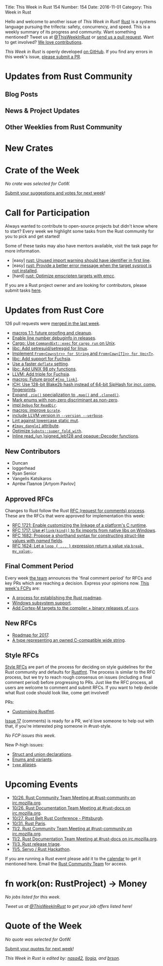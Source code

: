 Title: This Week in Rust 154
Number: 154
Date: 2016-11-01
Category: This Week in Rust

Hello and welcome to another issue of *This Week in Rust*!
[Rust](http://rust-lang.org) is a systems language pursuing the trifecta: safety, concurrency, and speed.
This is a weekly summary of its progress and community.
Want something mentioned? Tweet us at [@ThisWeekInRust](https://twitter.com/ThisWeekInRust) or [send us a pull request](https://github.com/cmr/this-week-in-rust).
Want to get involved? [We love contributions](https://github.com/rust-lang/rust/blob/master/CONTRIBUTING.md).

*This Week in Rust* is openly developed [on GitHub](https://github.com/cmr/this-week-in-rust).
If you find any errors in this week's issue, [please submit a PR](https://github.com/cmr/this-week-in-rust/pulls).

# Updates from Rust Community

## Blog Posts

## News & Project Updates

## Other Weeklies from Rust Community

# New Crates

# Crate of the Week

*No crate was selected for CotW.*

[Submit your suggestions and votes for next week][submit_crate]!

[submit_crate]: https://users.rust-lang.org/t/crate-of-the-week/2704

# Call for Participation

Always wanted to contribute to open-source projects but didn't know where to start?
Every week we highlight some tasks from the Rust community for you to pick and get started!

Some of these tasks may also have mentors available, visit the task page for more information.

* [easy] [rust: Unused import warning should have identifier in first line](https://github.com/rust-lang/rust/issues/37376).
* [easy] [rust: Provide a better error message when the target sysroot is not installed](https://github.com/rust-lang/rust/issues/37131).
* [hard] [rust: Optimize emscripten targets with emcc](https://github.com/rust-lang/rust/issues/36899).

If you are a Rust project owner and are looking for contributors, please submit tasks [here][guidelines].

[guidelines]: https://users.rust-lang.org/t/twir-call-for-participation/4821

# Updates from Rust Core

126 pull requests were [merged in the last week][merged].

[merged]: https://github.com/issues?q=is%3Apr+org%3Arust-lang+is%3Amerged+merged%3A2016-10-17..2016-10-24

* [macros 1.1: future proofing and cleanup](https://github.com/rust-lang/rust/pull/37198).
* [Enable line number debuginfo in releases](https://github.com/rust-lang/rust/pull/37280).
* [Cargo: Use `CommandExt::exec` for `cargo run` on Unix](https://github.com/rust-lang/cargo/pull/2818).
* [libc: Add setresuid/setresgid for linux](https://github.com/rust-lang/libc/pull/434).
* [Implement `From<Cow<str>> for String` and `From<Cow<[T]>> for Vec<T>`](https://github.com/rust-lang/rust/pull/37326).
* [libc: Add support for Fuchsia](https://github.com/rust-lang/libc/pull/432).
* [Use a faster `deflate` setting](https://github.com/rust-lang/rust/pull/37298).
* [libc: Add UNIX 98 pty functions](https://github.com/rust-lang/libc/pull/431).
* [LLVM: Add triple for Fuchsia](https://github.com/rust-lang/rust/pull/37261).
* [macros: Future proof `#[no_link]`](https://github.com/rust-lang/rust/pull/37247).
* [ICH: Use 128-bit Blake2b hash instead of 64-bit SipHash for incr. comp. fingerprints](https://github.com/rust-lang/rust/pull/37233).
* [Expand `.zip()` specialization to `.map()` and `.cloned()`](https://github.com/rust-lang/rust/pull/37230).
* [Mark enums with non-zero discriminant as non-zero](https://github.com/rust-lang/rust/pull/37224).
* [impl `Debug` for `ReadDir`](https://github.com/rust-lang/rust/pull/37221).
* [macros: improve `$crate`](https://github.com/rust-lang/rust/pull/37213).
* [include LLVM version in `--version --verbose`](https://github.com/rust-lang/rust/pull/37200).
* [Lint against lowercase static mut](https://github.com/rust-lang/rust/pull/37162).
* [`#[may_dangle]` attribute](https://github.com/rust-lang/rust/pull/37117).
* [Optimize `Substs::super_fold_with`](https://github.com/rust-lang/rust/pull/37108).
* [Inline read_{un,}signed_leb128 and opaque::Decoder functions](https://github.com/rust-lang/rust/pull/37083).

## New Contributors

* Duncan
* loggerhead
* Ryan Senior
* Vangelis Katsikaros
* Артём Павлов [Artyom Pavlov]

## Approved RFCs

Changes to Rust follow the Rust [RFC (request for comments)
process](https://github.com/rust-lang/rfcs#rust-rfcs). These
are the RFCs that were approved for implementation this week:

* [RFC 1721: Enable customizing the linkage of a platform's C runtime](https://github.com/rust-lang/rfcs/pull/1721).
* [RFC 1717: Use `#[link(kind)]` to fix imports from native libs on Windows](https://github.com/rust-lang/rfcs/pull/1717).
* [RFC 1682: Propose a shorthand syntax for constructing struct-like values with _named_ fields](https://github.com/rust-lang/rfcs/pull/1682).
* [RFC 1624: Let a `loop { ... }` expression return a value via `break my_value;`](https://github.com/rust-lang/rfcs/pull/1624).

## Final Comment Period

Every week [the team](https://www.rust-lang.org/team.html) announces the
'final comment period' for RFCs and key PRs which are reaching a
decision. Express your opinions now. [This week's FCPs][fcp] are:

[fcp]: https://github.com/rust-lang/rfcs/labels/final-comment-period

* [A process for establishing the Rust roadmap](https://github.com/rust-lang/rfcs/pull/1728).
* [Windows subsystem support](https://github.com/rust-lang/rfcs/pull/1665).
* [Add Cortex-M targets to the compiler + binary releases of `core`](https://github.com/rust-lang/rfcs/pull/1645).

## New RFCs

* [Roadmap for 2017](https://github.com/rust-lang/rfcs/pull/1774).
* [A type representing an owned C-compatible wide string](https://github.com/rust-lang/rfcs/pull/1773).

## Style RFCs

[Style RFCs](https://github.com/rust-lang-nursery/fmt-rfcs) are part of the process for deciding on style guidelines for the Rust community and defaults for [Rustfmt](https://github.com/rust-lang-nursery/rustfmt). The process is similar to the RFC process, but we try to reach rough consensus on issues (including a final comment period) before progressing to PRs. Just like the RFC process, all users are welcome to comment and submit RFCs. If you want to help decide what Rust code should look like, come get involved!

PRs:

* [Customising Rustfmt](https://github.com/rust-lang-nursery/fmt-rfcs/pull/33).

[Issue 17](https://github.com/rust-lang-nursery/fmt-rfcs/issues/17) (comments) is ready for a PR, we'd love someone to help out with that, if you're interested ping someone in #rust-style.

*No FCP issues this week.*

New P-high issues:

* [Struct and union declarations](https://github.com/rust-lang-nursery/fmt-rfcs/issues/30).
* [Enums and variants](https://github.com/rust-lang-nursery/fmt-rfcs/issues/31).
* [`type` aliases](https://github.com/rust-lang-nursery/fmt-rfcs/issues/32).

# Upcoming Events

* [10/26. Rust Community Team Meeting at #rust-community on irc.mozilla.org](https://chat.mibbit.com/?server=irc.mozilla.org&channel=%23rust-community).
* [10/26. Rust Documentation Team Meeting at #rust-docs on irc.mozilla.org](https://chat.mibbit.com/?server=irc.mozilla.org&channel=%23rust-docs).
* [10/27. Rust Belt Rust Conference - Pittsburgh](http://www.rust-belt-rust.com/).
* [10/31. Rust Paris](https://www.meetup.com/Rust-Paris/events/234528214/).
* [11/2. Rust Community Team Meeting at #rust-community on irc.mozilla.org](https://chat.mibbit.com/?server=irc.mozilla.org&channel=%23rust-community).
* [11/2. Rust Documentation Team Meeting at #rust-docs on irc.mozilla.org](https://chat.mibbit.com/?server=irc.mozilla.org&channel=%23rust-docs).
* [11/3. Rust release triage](https://internals.rust-lang.org/t/release-cycle-triage-proposal/3544).
* [11/5. Servo / Rust Hackathon](https://www.meetup.com/de-DE/Mozilla-Meetup-Switzerland/events/234883249/?eventId=234883249).

If you are running a Rust event please add it to the [calendar] to get
it mentioned here. Email the [Rust Community Team][community] for access.

[calendar]: https://www.google.com/calendar/embed?src=apd9vmbc22egenmtu5l6c5jbfc%40group.calendar.google.com
[community]: mailto:community-team@rust-lang.org

# fn work(on: RustProject) -> Money

*No jobs listed for this week.*

*Tweet us at [@ThisWeekInRust](https://twitter.com/ThisWeekInRust) to get your job offers listed here!*

# Quote of the Week

*No quote was selected for QotW.*

[Submit your quotes for next week][submit]!

[submit]: http://users.rust-lang.org/t/twir-quote-of-the-week/328

*This Week in Rust is edited by: [nasa42](https://github.com/nasa42), [llogiq](https://github.com/llogiq), and [brson](https://github.com/brson).*
